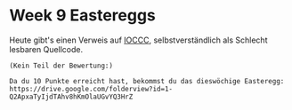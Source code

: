 # Week 9 Eastereggs

Heute gibt's einen Verweis auf [IOCCC](https://www.ioccc.org/), selbstverständlich als Schlecht lesbaren Quellcode.

```text
(Kein Teil der Bewertung:)

Da du 10 Punkte erreicht hast, bekommst du das dieswöchige Easteregg:
https://drive.google.com/folderview?id=1-Q2ApxaTyIjdTAhv8hKmOlaUGvYQ3HrZ
```
